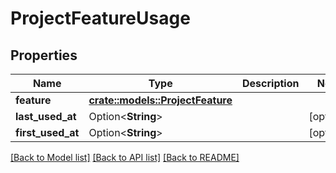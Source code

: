 # ProjectFeatureUsage

## Properties

Name | Type | Description | Notes
------------ | ------------- | ------------- | -------------
**feature** | [**crate::models::ProjectFeature**](ProjectFeature.md) |  | 
**last_used_at** | Option<**String**> |  | [optional]
**first_used_at** | Option<**String**> |  | [optional]

[[Back to Model list]](../README.md#documentation-for-models) [[Back to API list]](../README.md#documentation-for-api-endpoints) [[Back to README]](../README.md)


